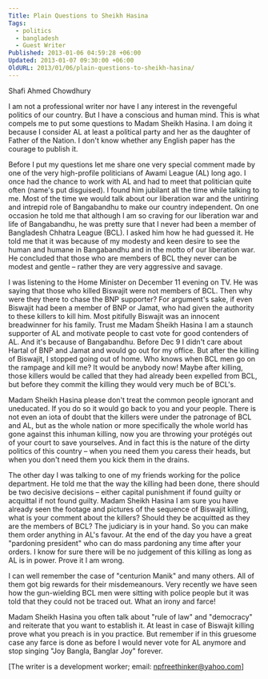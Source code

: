 ```yaml
---
Title: Plain Questions to Sheikh Hasina
Tags:
  - politics
  - bangladesh
  - Guest Writer
Published: 2013-01-06 04:59:28 +06:00
Updated: 2013-01-07 09:30:00 +06:00
OldURL: 2013/01/06/plain-questions-to-sheikh-hasina/
---
```


Shafi Ahmed Chowdhury
 
I am not a professional writer nor have I any interest in the revengeful politics of our country. But I have a conscious and human mind. This is what compels me to put some questions to Madam Sheikh Hasina. I am doing it because I consider AL at least a political party and her as the daughter of Father of the Nation. I don't know whether any English paper has the courage to publish it.
 
Before I put my questions let me share one very special comment made by one of the very high-profile politicians of Awami League (AL) long ago. I once had the chance to work with AL and had to meet that politician quite often (name's put disguised). I found him jubilant all the time while talking to me. Most of the time we would talk about our liberation war and the untiring and intrepid role of Bangabandhu to make our country independent. On one occasion he told me that although I am so craving for our liberation war and life of Bangabandhu, he was pretty sure that I never had been a member of Bangladesh Chhatra League (BCL). I asked him how he had guessed it. He told me that it was because of my modesty and keen desire to see the human and humane in Bangabandhu and in the motto of our liberation war. He concluded that those who are members of BCL they never can be modest and gentle – rather they are very aggressive and savage.
 
I was listening to the Home Minister on December 11 evening on TV. He was saying that those who killed Biswajit were not members of BCL. Then why were they there to chase the BNP supporter? For argument's sake, if even Biswajit had been a member of BNP or Jamat, who had given the authority to these killers to kill him. Most pitifully Biswajit was an innocent breadwinner for his family. Trust me Madam Sheikh Hasina I am a staunch supporter of AL and motivate people to cast vote for good contenders of AL. And it's because of Bangabandhu. Before Dec 9 I didn't care about Hartal of BNP and Jamat and would go out for my office. But after the killing of Biswajit, I stopped going out of home. Who knows when BCL men go on the rampage and kill me? It would be anybody now! Maybe after killing, those killers would be called that they had already been expelled from BCL, but before they commit the killing they would very much be of BCL's.
 
Madam Sheikh Hasina please don't treat the common people ignorant and uneducated. If you do so it would go back to you and your people. There is not even an iota of doubt that the killers were under the patronage of BCL and AL, but as the whole nation or more specifically the whole world has gone against this inhuman killing, now you are throwing your protégés out of your court to save yourselves. And in fact this is the nature of the dirty politics of this country – when you need them you caress their heads, but when you don't need them you kick them in the drains.
 
The other day I was talking to one of my friends working for the police department. He told me that the way the killing had been done, there should be two decisive decisions – either capital punishment if found guilty or acquittal if not found guilty. Madam Sheikh Hasina I am sure you have already seen the footage and pictures of the sequence of Biswajit killing, what is your comment about the killers? Should they be acquitted as they are the members of BCL? The judiciary is in your hand. So you can make them order anything in AL's favour. At the end of the day you have a great "pardoning president" who can do mass pardoning any time after your orders. I know for sure there will be no judgement of this killing as long as AL is in power. Prove it I am wrong.
 
I can well remember the case of "centurion Manik" and many others. All of them got big rewards for their misdemeanours. Very recently we have seen how the gun-wielding BCL men were sitting with police people but it was told that they could not be traced out. What an irony and farce!
 
Madam Sheikh Hasina you often talk about "rule of law" and "democracy" and reiterate that you want to establish it. At least in case of Biswajit killing prove what you preach is in you practice. But remember if in this gruesome case any farce is done as before I would never vote for AL anymore and stop singing "Joy Bangla, Banglar Joy" forever.
 
[The writer is a development worker; email: npfreethinker@yahoo.com]

